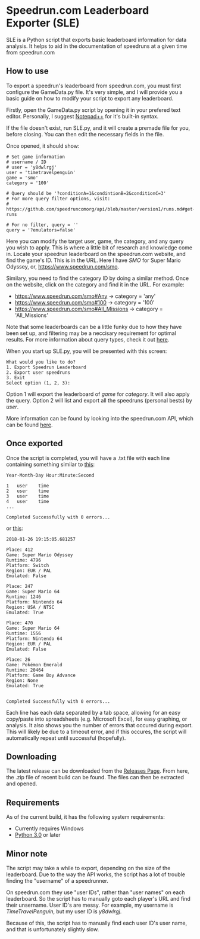 # Speedrun.com Leaderboard Exporter (SLE)

SLE is a Python script that exports basic leaderboard information for data analysis.
It helps to aid in the documentation of speedruns at a given time from speedrun.com

## How to use

To export a speedrun's leaderboard from speedrun.com, you must first configure the GameData.py file.
It's very simple, and I will provide you a basic guide on how to modify your script to export any leaderboard.

Firstly, open the GameData.py script by opening it in your prefered text editor.
Personally, I suggest [Notepad++](https://notepad-plus-plus.org/download/) for it's built-in syntax.

If the file doesn't exist, run SLE.py, and it will create a premade file for you, before closing.
You can then edit the necessary fields in the file.

Once opened, it should show:

```
# Set game information
# username / ID
# user = 'y8dwlrgj'
user = 'timetravelpenguin'
game = 'smo'
category = '100'

# Query should be '?conditionA=1&condintionB=2&conditionC=3'
# For more query filter options, visit:
# https://github.com/speedruncomorg/api/blob/master/version1/runs.md#get-runs

# For no filter, query = ''
query = '?emulators=false'
```

Here you can modify the target user, game, the category, and any query you wish to apply.
This is where a little bit of research and knowledge come in. Locate your speedrun leaderboard on the speedrun.com website, and find the game's ID. This is in the URL. Here I have *SMO* for Super Mario Odyssey, or, https://www.speedrun.com/smo.

Similary, you need to find the category ID by doing a similar method. Once on the website, click on the category and find it in the URL. For example:
* https://www.speedrun.com/smo#Any	-> category = 'any'
* https://www.speedrun.com/smo#100	-> category = '100'
* https://www.speedrun.com/smo#All_Missions	-> category = 'All_Missions'

Note that some leaderboards can be a little funky due to how they have been set up, and filtering may be a neccisary requirement for optimal results. For more information about query types, check it out [here](https://github.com/speedruncomorg/api/blob/master/version1/runs.md#get-runs).

When you start up SLE.py, you will be presented with this screen:
```
What would you like to do?
1. Export Speedrun Leaderboard
2. Export user speedruns
3. Exit
Select option (1, 2, 3):
```

Option 1 will export the leaderboard of *game* for *category*. It will also apply the query.
Option 2 will list and export all the speedruns (personal bests) by *user*.

More information can be found by looking into the speedrun.com API, which can be found [here](https://github.com/speedruncomorg/api).

## Once exported

Once the script is completed, you will have a .txt file with each line containing something similar to [this](https://github.com/TimeTravelPenguin/Speedrun.com-Leaderboard-Exporter/blob/master/ExampleFiles/SLE_Export_smo_Darker_Side.txt):
```
Year-Month-Day Hour:Minute:Second

1	user	time
2	user	time
3	user	time
4	user	time
...

Completed Successfully with 0 errors...
```

or [this](https://github.com/TimeTravelPenguin/Speedrun.com-Leaderboard-Exporter/blob/master/ExampleFiles/SLE_Export_timetravelpenguin.txt):
```
2018-01-26 19:15:05.681257

Place: 412
Game: Super Mario Odyssey
Runtime: 4796
Platform: Switch
Region: EUR / PAL
Emulated: False

Place: 247
Game: Super Mario 64
Runtime: 1246
Platform: Nintendo 64
Region: USA / NTSC
Emulated: True

Place: 470
Game: Super Mario 64
Runtime: 1556
Platform: Nintendo 64
Region: EUR / PAL
Emulated: False

Place: 26
Game: Pokémon Emerald
Runtime: 20464
Platform: Game Boy Advance
Region: None
Emulated: True


Completed Successfully with 0 errors...
```


Each line has each data separated by a tab space, allowing for an easy copy/paste into spreadsheets (e.g. Microsoft Excel), for easy graphing, or analysis. It also shows you the number of errors that occured during export. This will likely be due to a timeout error, and if this occures, the script will automatically repeat until successful (hopefully).

## Downloading

The latest release can be downloaded from the [Releases Page](https://github.com/TimeTravelPenguin/Speedrun.com-Leaderboard-Exporter/releases). From here, the .zip file of recent build can be found. The files can then be extracted and opened.

## Requirements

As of the current build, it has the following system requirements:

* Currently requires Windows
* [Python 3.0](https://www.python.org/downloads/) or later

## Minor note

The script may take a while to export, depending on the size of the leaderboard.
Due to the way the API works, the script has a lot of trouble finding the "username" of a speedrunner.

On speedrun.com they use "user IDs", rather than "user names" on each leaderboard. So the script has to manually goto each player's URL and find their unsername. User ID's are messy. For example, my username is *TimeTravelPenguin*, but my user ID is *y8dwlrgj*.

Because of this, the script has to manually find each user ID's user name, and that is unfortunately slightly slow.
